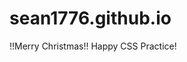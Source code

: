 # sean1776.github.io
!!Merry Christmas!! Happy CSS Practice!
<!-- https://www.youtube.com/watch?v=hrv2XAY27gU  PART1-->
<!-- https://www.youtube.com/watch?v=i8t2ANI8Qyo  PART2 -->
